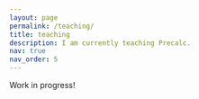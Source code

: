 ```yaml
---
layout: page
permalink: /teaching/
title: teaching
description: I am currently teaching Precalc.
nav: true
nav_order: 5
---
```


Work in progress!

[//]:<For now, this page is assumed to be a static description of your courses. You can convert it to a collection similar to `_projects/` so that you can have a dedicated page for each course.>

[//]: <Organize your courses by years, topics, or universities, however you like!>
